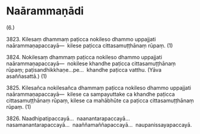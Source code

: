# Naārammaṇādi

(6.)

3823\. Kilesaṃ dhammaṃ paṭicca nokileso dhammo uppajjati naārammaṇapaccayā—  kilese paṭicca cittasamuṭṭhānaṃ rūpaṃ. (1)

3824\. Nokilesaṃ dhammaṃ paṭicca nokileso dhammo uppajjati naārammaṇapaccayā—  nokilese khandhe paṭicca cittasamuṭṭhānaṃ rūpaṃ; paṭisandhikkhaṇe…pe…  khandhe paṭicca vatthu. (Yāva asaññasattā.) (1)

3825\. Kilesañca nokilesañca dhammaṃ paṭicca nokileso dhammo uppajjati naārammaṇapaccayā—  kilese ca sampayuttake ca khandhe paṭicca cittasamuṭṭhānaṃ rūpaṃ, kilese ca mahābhūte ca paṭicca cittasamuṭṭhānaṃ rūpaṃ. (1)

3826\. Naadhipatipaccayā…  naanantarapaccayā…  nasamanantarapaccayā…  naaññamaññapaccayā…  naupanissayapaccayā.
